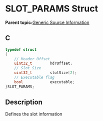 # SLOT\_PARAMS Struct

**Parent topic:**[Generic Source Information](GUID-9B3F465C-7297-4547-B7C6-3AAABEB7E261.md)

## C

```c
typedef struct
{
    // Header Offset
    uint32_t        hdrOffset;
    // Slot Size
    uint32_t        slotSize[2];
    // Executable flag
    bool            executable;
}SLOT_PARAMS;

```

## Description

Defines the slot information

